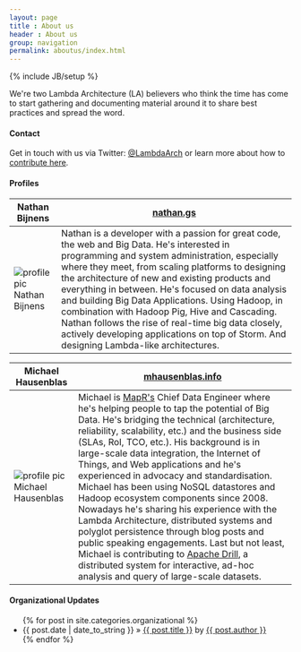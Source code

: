 ```yaml
---
layout: page
title : About us
header : About us
group: navigation
permalink: aboutus/index.html
---
```

{% include JB/setup %}

We're two Lambda Architecture (LA) believers who think the time has come to start
gathering and documenting material around it to share best practices and spread the word.

#### Contact

Get in touch with us via Twitter: [@LambdaArch](http://twitter.com/LambdaArch)
or learn more about how to [contribute here](../contribute/).

#### Profiles

| Nathan Bijnens | [nathan.gs](http://nathan.gs)                        |
|----------------|-------------------------------------------------------------|
| ![profile pic Nathan Bijnens](../img/nathan-profile-200px.jpg "Nathan Bijnens") | Nathan is a developer with a passion for great code, the web and Big Data. He's interested in programming and system administration, especially where they meet, from scaling platforms to designing the architecture of new and existing products and everything in between. He's focused on data analysis and building Big Data Applications. Using Hadoop, in combination with Hadoop Pig, Hive and Cascading. Nathan follows the rise of real-time big data closely, actively developing applications on top of Storm. And designing Lambda-like architectures.|


| Michael Hausenblas | [mhausenblas.info](http://mhausenblas.info/)     |
|--------------------|---------------------------------------------------------|
| ![profile pic Michael Hausenblas](../img/mhausenblas-profile-200px.png "Michael Hausenblas") | Michael is [MapR's](http://mapr.com) Chief Data Engineer where he's helping people to tap the potential of Big Data. He's bridging the technical (architecture, reliability, scalability, etc.) and the business side (SLAs, RoI, TCO, etc.). His background is in large-scale data integration, the Internet of Things, and Web applications and he's experienced in advocacy and standardisation. Michael has been using NoSQL datastores and Hadoop ecosystem components since 2008. Nowadays he's sharing his experience with the Lambda Architecture, distributed systems and polyglot persistence through blog posts and public speaking engagements. Last but not least, Michael is contributing to [Apache Drill](http://incubator.apache.org/drill/), a distributed system for interactive, ad-hoc analysis and query of large-scale datasets.

#### Organizational Updates

<ul class="posts">
  {% for post in site.categories.organizational %}
    <li><span>{{ post.date | date_to_string }}</span> &raquo; <a href="{{ BASE_PATH }}{{ post.url }}">{{ post.title }}</a> by <a href="http://twitter.com/{{ post.author_twitter }}">{{ post.author }}</a></li>
  {% endfor %}
</ul>
